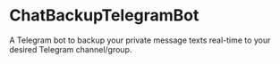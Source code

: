 # ChatBackupTelegramBot
A Telegram bot to backup your private message texts real-time to your desired Telegram channel/group.
